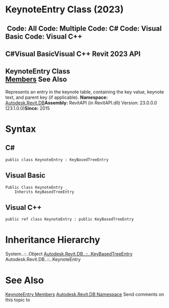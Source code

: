 # KeynoteEntry Class (2023)

﻿
 Code: All Code: Multiple Code: C# Code: Visual Basic Code: Visual C++   
---  
C#Visual BasicVisual C++
Revit 2023 API  
---  
KeynoteEntry Class  
[Members](fbb17606-979e-c3d2-6436-a834cf2068ae.md "KeynoteEntry Members") See Also  
---  
Represents an entry in the keynote table, containing the key value, keynote text, and parent key (if applicable). 
**Namespace:** [Autodesk.Revit.DB](87546ba7-461b-c646-cbb1-2cb8f5bff8b2.md "Autodesk.Revit.DB Namespace")**Assembly:** RevitAPI (in RevitAPI.dll) Version: 23.0.0.0 (23.1.0.0)**Since:** 2015 
# Syntax
C#  
---  
```text
public class KeynoteEntry : KeyBasedTreeEntry
```
  
Visual Basic  
---  
```text
Public Class KeynoteEntry _
	Inherits KeyBasedTreeEntry
```
  
Visual C++  
---  
```text
public ref class KeynoteEntry : public KeyBasedTreeEntry
```
  
# Inheritance Hierarchy
System..::..Object [Autodesk.Revit.DB..::..KeyBasedTreeEntry](119355ca-f9b6-3d6a-b315-6977ac95edbe.md "KeyBasedTreeEntry Class") Autodesk.Revit.DB..::..KeynoteEntry
# See Also
[KeynoteEntry Members](fbb17606-979e-c3d2-6436-a834cf2068ae.md "KeynoteEntry Members")
[Autodesk.Revit.DB Namespace](87546ba7-461b-c646-cbb1-2cb8f5bff8b2.md "Autodesk.Revit.DB Namespace")
Send comments on this topic to 
